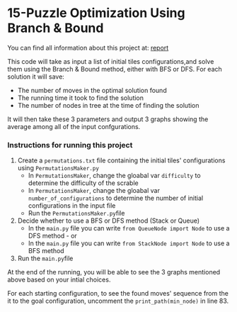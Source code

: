 # 15-Puzzle Optimization Using Branch & Bound

You can find all information about this project at: [report](https://github.com/saraspagno/15-Puzzle_BranchAndBound/blob/main/Report.pdf)

This code will take as input a list of initial tiles configurations,and solve them using the Branch & Bound method, either with BFS or DFS. 
For each solution it will save: 
* The number of moves in the optimal solution found
* The running time it took to find the solution
* The number of nodes in tree at the time of finding the solution

It will then take these 3 parameters and output 3 graphs showing the average among all of the input confgurations.

### Instructions for running this project
1. Create a `permutations.txt` file containing the initial tiles' configurations using `PermutationsMaker.py`
   * In `PermutationsMaker`, change the gloabal var `difficulty` to determine the difficulty of the scrable
   * In `PermutationsMaker`, change the gloabal var `number_of_configurations` to determine the number of initial configurations in the input file
   * Run the `PermutationsMaker.py`file
2. Decide whether to use a BFS or DFS method (Stack or Queue)
   * In the `main.py` file you can write `from QueueNode import Node` to use a DFS method - or
   * In the `main.py` file you can write `from StackNode import Node` to use a BFS method
3. Run the `main.py`file

At the end of the running, you will be able to see the 3 graphs mentioned above based on your intial choices.   

For each starting configuration, to see the found moves' sequence from the it to the goal configuration, uncomment the `print_path(min_node)` in line 83.
 

